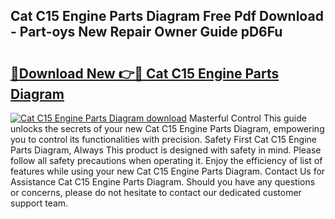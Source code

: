 ## Cat C15 Engine Parts Diagram Free Pdf Download - Part-oys New Repair Owner Guide pD6Fu

# <h2><a href="http://dfkb56.blite.top/?on=Cat+C15+Engine+Parts+Diagram">🔗Download New 👉🔴 Cat C15 Engine Parts Diagram</a></h2>

[![Cat C15 Engine Parts Diagram download](https://i.imgur.com/lujVjoI.png)](http://dfkb56.blite.top/?on=Cat+C15+Engine+Parts+Diagram)
Masterful Control This guide unlocks the secrets of your new Cat C15 Engine Parts Diagram, empowering you to control its functionalities with precision. Safety First Cat C15 Engine Parts Diagram, Always This product is designed with safety in mind. Please follow all safety precautions when operating it. Enjoy the efficiency of list of features while using your new Cat C15 Engine Parts Diagram. Contact Us for Assistance Cat C15 Engine Parts Diagram. Should you have any questions or concerns, please do not hesitate to contact our dedicated customer support team.
